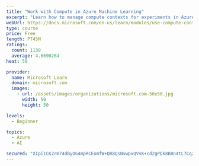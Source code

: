```yaml
---
title: "Work with Compute in Azure Machine Learning"
excerpt: "Learn how to manage compute contexts for experiments in Azure Machine Learning."
webUrl: https://docs.microsoft.com/en-us/learn/modules/use-compute-contexts-in-aml/
type: course
price: Free
length: PT45M
ratings:
  count: 1130
  average: 4.6690264
heat: 50

provider:
  name: Microsoft Learn
  domain: microsoft.com
  images:
    - url: /assets/images/organizations/microsoft.com-50x50.jpg
      width: 50
      height: 50

levels:
  - Beginner

topics:
  - Azure
  - AI

secured: "XIpi1CK2rm74dByOG4mpRCEomfW+QR8QsNvwpxQVvK+cd2gPDk8B8n4tL7CqzWTl2Te3a3wDjw8xZlt2TOhCt3wQf5Impz9KZ/lFobOR7DIKHY2Nz5VueqweP+Mfjm7qj3NULqnSu+RBzuCBYvgyKhcN0GFJhUFWNB/8kAP3QArGeK5+7Kimr8aYVgKgAcZ++rAJP6x5uzLM3/mxEAnDcQEthLOEZooYTzvnIWeaMBS3l1UI8MXS301Vk1PY/VmR7gSnwZOQRakgs9K2/LV+T4Co222x9ABcJ1r0SXKm9Fpiu8dth8EvUYN26Ui+heNNI+h2BZS83fZ3kE/Lopg6fRMN4amLjuTE7AL/Y1Qrg/DE4b41XTieXNz5neNyXYD9aHKqEIE/k8Wvoml7eE/erDQFlxczHpV4QCg16pCbWqo=;o2uSjzYhXqyJ50TfkJ3ucw=="
---
```


